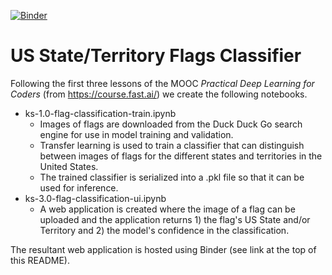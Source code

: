 [![Binder](https://mybinder.org/badge_logo.svg)](https://mybinder.org/v2/gh/nasheqlbrm/studious-octo-winner/HEAD?urlpath=%2Fvoila%2Frender%2Fks-3.0-flag-classification-ui.ipynb)

# US State/Territory Flags Classifier

Following the first three lessons of the MOOC *Practical Deep Learning for Coders* (from https://course.fast.ai/) we create the following notebooks.

* ks-1.0-flag-classification-train.ipynb
	* Images of flags are downloaded from the Duck Duck Go search engine for use in model training and validation.
	* Transfer learning is used to train a classifier that can distinguish between images of flags for the different states and territories in the United States.
	* The trained classifier is serialized into a .pkl file so that it can be used for inference.
* ks-3.0-flag-classification-ui.ipynb
	* A web application is created where the image of a flag can be uploaded and the application returns 1) the flag's US State and/or Territory and 2) the model's confidence in the classification.

The resultant web application is hosted using Binder (see link at the top of this README).


	